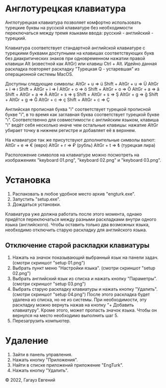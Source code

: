 Англотурецкая клавиатура
========================
Англотурецкая клавиатура позволяет комфортно использовать турецкие буквы на русской клавиатуре без необходимости переключаться между тремя языками ввода: русский - английский - турецкий.

Клавиатура соответствует стандартной английской клавиатуре с турецкими буквами доступными на клавишах соответствующих букв без диакритических знаков при одновременном нажатии правой клавиши Alt (известной как AltGr) или клавиш Ctrl + Alt. Идейно данная раскладка повторяет раскладку "Турецкая Q - устаревшая" из операционной системы MacOS.

Доступны следующие символы:
AltGr + u => ü    Shift + AltGr + u => Ü
AltGr + i => ı    Shift + AltGr + i => İ
AltGr + o => ö    Shift + AltGr + o => Ö
AltGr + a => â    Shift + AltGr + a => Â
AltGr + s => ş    Shift + AltGr + s => Ş
AltGr + g => ğ    Shift + AltGr + g => Ğ
AltGr + c => ç    Shift + AltGr + c => Ç

Английская прописная буква "i" соответствует турецкой прописной букве "i", в то время как заглавная буква соответствует турецкой букве "ı". Соответственно для совместимости с английским языком, клавиша "i" ведёт себя несколько иначе чем остальные клавишы: нажатие AltGr убирает точку в нижнем регистре и добавляет её в верхнем.

На клавиатуре так же присутствуют дополнительные символы валют:
AltGr + e => € (евро)
AltGr + r => ₽ (рубль)
AltGr + t => ₺ (турецкая лира)

Расположение символов на клавиатуре можно посмотреть на изображениях "keyboard 01.png", "keyboard 02.png" и "keyboard 03.png".


Установка
=========
1. Распаковать в любое удобное место архив "engturk.exe".
2. Запустить "setup.exe".
3. Дождаться установки.

Клавиатура уже должна работать после этого момента, однако придётся переключаться между разными раскладками внутри одного языка (английского). Чтобы оставить только два возможных языка, необходимо отключить старую раскладку для английского языка.


Отключение старой раскладки клавиатуры
--------------------------------------
1. Нажать на значок показывающий выбранный язык на панели задач. (смотри скриншот "setup 01.png")
2. Выбрать пункт меню "Настройки языка". (смотри скриншот "setup 02.png")
3. Выбрать английский язык из списка и нажать кнопку "Параметры". (смотри скриншот "setup 03.png")
4. Выбрать старую раскладку клавиатуры и нажать кнопку "Удалить". (смотри скриншот "setup 04.png")
   После этого раскладка будет удалена из списка, но не из системы. При необходимости, эту раскладку можно вернуть нажав на кнопку "+ Добавить клавиатуру".
   Кроме этого, может пропасть значок языка. Чтобы он вернулся на место необходимо выполнить шаг 5.
5. Перезагрузить компьютер.


Удаление
========
1. Зайти в панель управления.
2. Нажать кнопку "Приложения".
3. Найти в списке приложений приложение "EngTurk".
4. Нажать кнопку "Удалить".


© 2022, Гагауз Евгений
